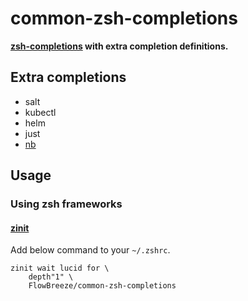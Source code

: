common-zsh-completions
=============

**[zsh-completions](https://github.com/zsh-users/zsh-completions) with extra completion definitions.**

## Extra completions

- salt
- kubectl
- helm
- just
- [nb](https://github.com/xwmx/nb)

## Usage

### Using zsh frameworks

#### [zinit](https://github.com/zdharma-continuum/zinit)

Add below command to your `~/.zshrc`.
```
zinit wait lucid for \
    depth"1" \
    FlowBreeze/common-zsh-completions
```